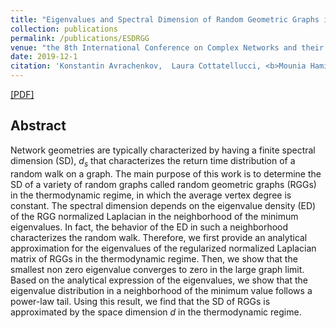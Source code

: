 ```yaml
---
title: "Eigenvalues and Spectral Dimension of Random Geometric Graphs in Thermodynamic Regime"
collection: publications
permalink: /publications/ESDRGG
venue: "the 8th International Conference on Complex Networks and their Applications, Lisbon, Portugal"
date: 2019-12-1
citation: 'Konstantin Avrachenkov,  Laura Cottatellucci, <b>Mounia Hamidouche</b>'
---
```




[[PDF]](https://arxiv.org/pdf/1910.08869.pdf)

## Abstract
Network geometries are typically characterized by having a finite spectral dimension (SD), $d_{s}$ that characterizes the return time distribution of a random walk on a graph. The main purpose of this work is to determine the SD of a variety of random graphs called random geometric graphs (RGGs) in the thermodynamic regime, in which the average vertex degree is constant. The spectral dimension depends on the eigenvalue density (ED) of the RGG normalized Laplacian in the neighborhood of the minimum eigenvalues. In fact, the behavior of the ED in such a neighborhood characterizes the random walk. Therefore, we first provide an analytical approximation for the eigenvalues of the regularized normalized Laplacian matrix of RGGs in the thermodynamic regime. Then, we show that the smallest non zero eigenvalue converges to zero in the large graph limit. Based on the analytical expression of the eigenvalues, we show that the eigenvalue distribution in a neighborhood of the minimum value follows a power-law tail. Using this result, we find that the SD of RGGs is approximated by the space dimension $d$ in the thermodynamic regime.